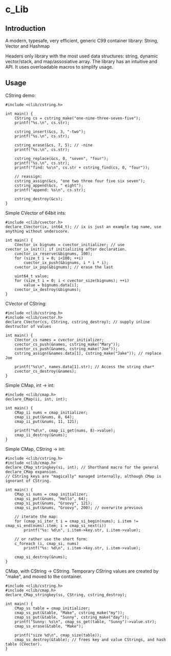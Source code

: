# c_Lib

Introduction
------------
A modern, typesafe, very efficient, generic C99 container library: String, Vector and Hashmap

Headers only library with the most used data structures: string, dynamic vector/stack, and map/assosiative array. The library has an intuitive and API. It uses overloadable macros to simplify usage.

Usage
-----
CString demo:
```
#include <clib/cstring.h>

int main() {
    CString cs = cstring_make("one-nine-three-seven-five");
    printf("%s.\n", cs.str);

    cstring_insert(&cs, 3, "-two");
    printf("%s.\n", cs.str);

    cstring_erase(&cs, 7, 5); // -nine
    printf("%s.\n", cs.str);

    cstring_replace(&cs, 0, "seven", "four");
    printf("%s.\n", cs.str);
    printf("find: %s\n", cs.str + cstring_find(cs, 0, "four"));

    // reassign:
    cstring_assign(&cs, "one two three four five six seven");
    cstring_append(&cs, " eight");
    printf("append: %s\n", cs.str);

    cstring_destroy(&cs);
}
```
Simple CVector of 64bit ints:
```
#include <clib/cvector.h>
declare_CVector(ix, int64_t); // ix is just an example tag name, use anything without underscore.

int main() {
    CVector_ix bignums = cvector_initializer; // use cvector_ix_init(); if initializing after declaration.
    cvector_ix_reserve(&bignums, 100);
    for (size_t i = 0; i<100; ++i)
        cvector_ix_push(&bignums, i * i * i);
    cvector_ix_pop(&bignums); // erase the last

    uint64_t value;
    for (size_t i = 0; i < cvector_size(bignums); ++i)
        value = bignums.data[i];
    cvector_ix_destroy(&bignums);
}
```
CVector of CString:
```
#include <clib/cstring.h>
#include <clib/cvector.h>
declare_CVector(cs, CString, cstring_destroy); // supply inline destructor of values

int main() {
    CVector_cs names = cvector_initializer;
    cvector_cs_push(&names, cstring_make("Mary"));
    cvector_cs_push(&names, cstring_make("Joe"));
    cstring_assign(&names.data[1], cstring_make("Jake")); // replace Joe

    printf("%s\n", names.data[1].str); // Access the string char*
    cvector_cs_destroy(&names);
}
```
Simple CMap, int -> int:
```
#include <clib/cmap.h>
declare_CMap(ii, int, int);

int main() {
    CMap_ii nums = cmap_initializer;
    cmap_ii_put(&nums, 8, 64);
    cmap_ii_put(&nums, 11, 121);

    printf("%d\n", cmap_ii_get(nums, 8)->value);
    cmap_ii_destroy(&nums);
}
```
Simple CMap, CString -> int:
```
#include <clib/cstring.h>
#include <clib/cmap.h>
declare_CMap_stringkey(si, int); // Shorthand macro for the general declare_CMap expansion.
// CString keys are "magically" managed internally, although CMap is ignorant of CString.

int main() {
    CMap_si nums = cmap_initializer;
    cmap_si_put(&nums, "Hello", 64);
    cmap_si_put(&nums, "Groovy", 121);
    cmap_si_put(&nums, "Groovy", 200); // overwrite previous

    // iterate the map:
    for (cmap_si_iter_t i = cmap_si_begin(nums); i.item != cmap_si_end(nums).item; i = cmap_si_next(i))
        printf("%s: %d\n", i.item->key.str, i.item->value);

    // or rather use the short form:
    c_foreach (i, cmap_si, nums)
        printf("%s: %d\n", i.item->key.str, i.item->value);

    cmap_si_destroy(&nums);
}
```
CMap, with CString -> CString. Temporary CString values are created by "make", and moved to the container.
```
#include <clib/cstring.h>
#include <clib/cmap.h>
declare_CMap_stringkey(ss, CString, cstring_destroy); 

int main() {
    CMap_ss table = cmap_initializer;
    cmap_ss_put(&table, "Make", cstring_make("my"));
    cmap_ss_put(&table, "Sunny", cstring_make("day"));
    printf("Sunny: %s\n", cmap_ss_get(table, "Sunny")->value.str);
    cmap_ss_erase(&table, "Make");

    printf("size %d\n", cmap_size(table));
    cmap_ss_destroy(&table); // frees key and value CStrings, and hash table (CVector).
}
```
